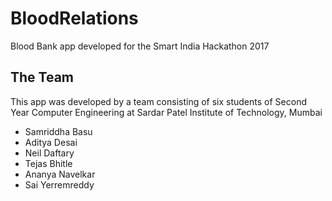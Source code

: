 # BloodRelations
Blood Bank app developed for the Smart India Hackathon 2017

## The Team
This app was developed by a team consisting of six students of Second Year Computer Engineering at Sardar Patel Institute of Technology, Mumbai
- Samriddha Basu
- Aditya Desai
- Neil Daftary
- Tejas Bhitle
- Ananya Navelkar
- Sai Yerremreddy
